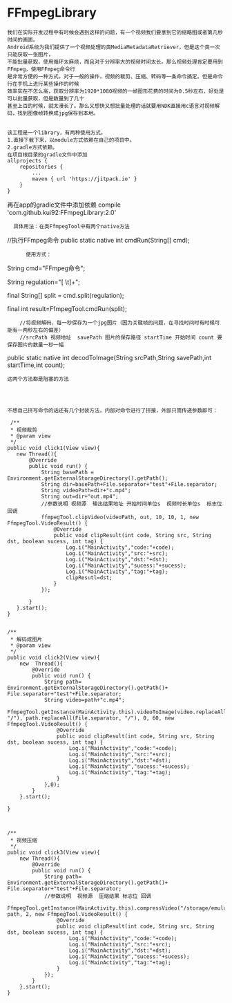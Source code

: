 # FFmpegLibrary
    我们在实际开发过程中有时候会遇到这样的问题，有一个视频我们要拿到它的缩略图或者第几秒时间的画面。
    Android系统为我们提供了一个视频处理的类MediaMetadataRetriever，但是这个类一次只能获取一张图片，
    不能批量获取，使用循环太麻烦，而且对于分辨率大的视频时间太长。那么视频处理肯定要用到FFmpeg，使用FFmpeg命令行
    是非常方便的一种方式，对于一般的操作，视频的裁剪、压缩、转码等一条命令搞定。但是命令行在手机上进行某些操作的时候
    效率实在不怎么高，获取分辨率为1920*1080视频的一帧图形花费的时间为0.5秒左右，好处是可以批量获取，但是数量到了几十
    甚至上百的时候，就太漫长了。那么又想快又想批量处理的话就要用NDK直接用c语言对视频解码，找到图像帧转换成jpg保存到本地。
    
    
    该工程是一个library，有两种使用方式。
    1.直接下载下来，以module方式依赖在自己的项目中。
    2.gradle方式依赖。
    在项目根目录的gradle文件中添加
    allprojects {
		repositories {
			...
			maven { url 'https://jitpack.io' }
		}
	}
  
  
  再在app的gradle文件中添加依赖
  compile 'com.github.kui92:FFmpegLibrary:2.0'
  
  
  
      具体用法：在类FfmpegTool中有两个native方法
   //执行FFmpeg命令
   public static native int cmdRun(String[] cmd);
   
          使用方式：
   String cmd="FFmpeg命令";
   
   String regulation="[ \\t]+";
   
   
   final String[] split = cmd.split(regulation);
   
   
   final int result=FfmpegTool.cmdRun(split);
   
   
   
  
        //将视频解码，每一秒保存为一个jpg图片（因为关键帧的问题，在寻找时间时有时候可能有一两秒左右的偏差）
        //srcPath 视频地址  savePath 图片的保存路径 startTime 开始时间 count 要保存图片的数量一秒一幅
   public static native int decodToImage(String srcPath,String savePath,int startTime,int count);
    
    这两个方法都是阻塞的方法
    
    
    
    
    不想自己拼写命令的话还有几个封装方法，内部对命令进行了拼接，外部只需传递参数即可：
    
     /**
     * 视频裁剪
     * @param view
     */
    public void click1(View view){
       new Thread(){
           @Override
           public void run() {
               String basePath = Environment.getExternalStorageDirectory().getPath();
               String dir=basePath+File.separator+"test"+File.separator;
               String videoPath=dir+"c.mp4";
               String out=dir+"out.mp4";
               //参数说明 视频源  输出结果地址 开始时间单位s  视频时长单位s  标志位  回调
               ffmpegTool.clipVideo(videoPath, out, 10, 10, 1, new FfmpegTool.VideoResult() {
                   @Override
                   public void clipResult(int code, String src, String dst, boolean sucess, int tag) {
                       Log.i("MainActivity","code:"+code);
                       Log.i("MainActivity","src:"+src);
                       Log.i("MainActivity","dst:"+dst);
                       Log.i("MainActivity","sucess:"+sucess);
                       Log.i("MainActivity","tag:"+tag);
                       clipResutl=dst;
                   }
               });

           }
       }.start();
    }
    
    
    /**
     * 解码成图片
     * @param view
     */
    public void click2(View view){
        new  Thread(){
            @Override
            public void run() {
                String path= Environment.getExternalStorageDirectory().getPath()+ File.separator+"test"+File.separator;
                String video=path+"c.mp4";
                FfmpegTool.getInstance(MainActivity.this).videoToImage(video.replaceAll(File.separator, "/"), path.replaceAll(File.separator, "/"), 0, 60, new FfmpegTool.VideoResult() {
                    @Override
                    public void clipResult(int code, String src, String dst, boolean sucess, int tag) {
                        Log.i("MainActivity","code:"+code);
                        Log.i("MainActivity","src:"+src);
                        Log.i("MainActivity","dst:"+dst);
                        Log.i("MainActivity","sucess:"+sucess);
                        Log.i("MainActivity","tag:"+tag);
                    }
                },0);
            }
        }.start();

    }
    
    
    
    /**
     * 视频压缩
     */
    public void click3(View view){
        new Thread(){
            @Override
            public void run() {
                String path= Environment.getExternalStorageDirectory().getPath()+ File.separator+"test"+File.separator;
                //参数说明  视频源  压缩结果 标志位 回调
                FfmpegTool.getInstance(MainActivity.this).compressVideo("/storage/emulated/0/test/out.mp4", path, 2, new FfmpegTool.VideoResult() {
                    @Override
                    public void clipResult(int code, String src, String dst, boolean sucess, int tag) {
                        Log.i("MainActivity","code:"+code);
                        Log.i("MainActivity","src:"+src);
                        Log.i("MainActivity","dst:"+dst);
                        Log.i("MainActivity","sucess:"+sucess);
                        Log.i("MainActivity","tag:"+tag);
                    }
                });
            }
        }.start();
    }
    
    
    
    
    
    
    
    
    
